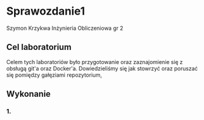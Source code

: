 # Sprawozdanie1
Szymon Krzykwa
Inżynieria Obliczeniowa gr 2

## Cel laboratorium

Celem tych laboratoriów było przygotowanie oraz zaznajomienie się z obsługą git'a oraz Docker'a. Dowiedzieliśmy się jak stowrzyć oraz poruszać się pomiędzy gałęziami repozytorium, 

## Wykonanie

### 1.

